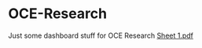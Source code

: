 # OCE-Research
Just some dashboard stuff for OCE Research
[Sheet 1.pdf](https://github.com/cameronjeske/OCE-Research/files/8774093/Sheet.1.pdf)

